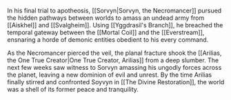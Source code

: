 In his final trial to apotheosis, [[Sorvyn|Sorvyn, the Necromancer]] pursued the hidden pathways between worlds to amass an undead army from [[Aiskhel]] and [[Svalgheim]]. Using [[Yggdrasil's Branch]], he breached the temporal gateway between the [[Mortal Coil]] and the [[Everstream]], ensnaring a horde of demonic entities obedient to his every command.

As the Necromancer pierced the veil, the planal fracture shook the [[Arilias, the One True Creator|One True Creator, Arilias]] from a deep slumber. The next few weeks saw witness to Sorvyn amassing his ungodly forces across the planet, leaving a new dominion of evil and unrest. By the time Arilias finally stirred and confronted Soyvyn in [[The Divine Restoration]], the world was a shell of its former peace and tranquility.